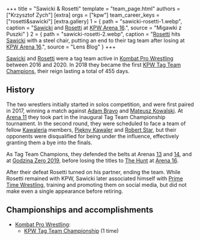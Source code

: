 +++
title = "Sawicki & Rosetti"
template = "team_page.html"
authors = ["Krzysztof Zych"]
[extra]
orgs = ["kpw"]
team_career_keys = ["rosetti&sawicki"]
[extra.gallery]
1 = { path = "sawicki-rosetti-1.webp", caption = "[Sawicki](@/w/sawicki.md) and [Rosetti](@/w/rosetti.md) at [KPW Arena 16](@/e/kpw/2020-02-01-kpw-arena-16.md).", source = "Migawki z Puszki" }
2 = { path = "sawicki-rosetti-2.webp", caption = "[Rosetti](@/w/rosetti.md) hits [Sawicki](@/w/sawicki.md) with a steel chair, putting an end to their tag team after losing at [KPW Arena 16](@/e/kpw/2020-02-01-kpw-arena-16.md).", source = "Lens Blog" }
+++

[Sawicki](@/w/sawicki.md) and [Rosetti](@/w/rosetti.md) were a tag team active in [Kombat Pro Wrestling](@/o/kpw.md) between 2016 and 2020. In 2018 they became the first [KPW Tag Team Champions](@/c/kpw-tag-team-championship.md), their reign lasting a total of 455 days.

## History

The two wrestlers initially started in solos competition, and were first paired in 2017, winning a match against [Adam Bravo](@/w/adam-bravo.md) and [Mateusz Kowalski](@/w/mateusz-kakareko.md).
At [Arena 11](@/e/kpw/2018-11-03-kpw-arena-11.md) they took part in the inaugural Tag Team Championship tournament. In the second round, they were scheduled to face a team of fellow [Kawaleria](@/tt/kawaleria.md) members, [Piękny Kawaler](@/w/piekny-kawaler.md) and [Robert Star](@/w/robert-star.md), but their opponents were disqualified for being under the influence, effectively granting them a bye into the finals.

As Tag Team Champions, they defended the belts at Arenas [13](@/e/kpw/2019-04-05-kpw-arena-13.md) and [14](@/e/kpw/2019-06-15-kpw-arena-14.md), and at [Godzina Zero 2019](@/e/kpw/2019-08-17-kpw-godzina-zero-2019.md), before losing the titles to [The Hunt](@/tt/the-hunt.md) at [Arena 16](@/e/kpw/2020-02-01-kpw-arena-16.md).

After their defeat Rosetti turned on his partner, ending the team. While Rosetti remained with KPW, Sawicki later associated himself with [Prime Time Wrestling](@/o/ptw.md), training and promoting them on social media, but did not make even a single appearance before retiring.

## Championships and accomplishments

* [Kombat Pro Wrestling](@/o/kpw.md):
  - [KPW Tag Team Championship](@/c/kpw-tag-team-championship.md) (1 time)
